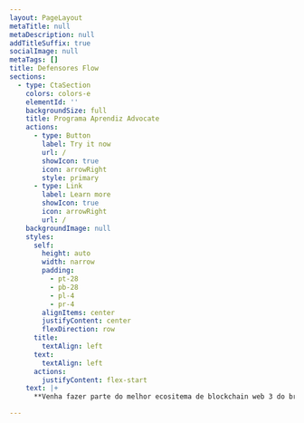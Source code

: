 ```yaml
---
layout: PageLayout
metaTitle: null
metaDescription: null
addTitleSuffix: true
socialImage: null
metaTags: []
title: Defensores Flow
sections:
  - type: CtaSection
    colors: colors-e
    elementId: ''
    backgroundSize: full
    title: Programa Aprendiz Advocate
    actions:
      - type: Button
        label: Try it now
        url: /
        showIcon: true
        icon: arrowRight
        style: primary
      - type: Link
        label: Learn more
        showIcon: true
        icon: arrowRight
        url: /
    backgroundImage: null
    styles:
      self:
        height: auto
        width: narrow
        padding:
          - pt-28
          - pb-28
          - pl-4
          - pr-4
        alignItems: center
        justifyContent: center
        flexDirection: row
      title:
        textAlign: left
      text:
        textAlign: left
      actions:
        justifyContent: flex-start
    text: |+
      **Venha fazer parte do melhor ecositema de blockchain web 3 do brasil!**

---
```

